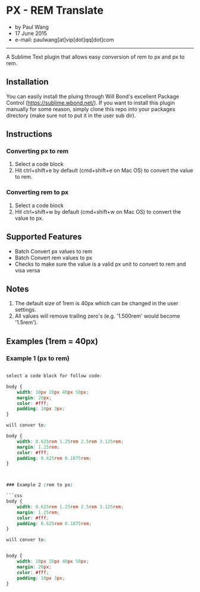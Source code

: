 PX - REM Translate
======
- by Paul Wang
- 17 June 2015
- e-mail:		paulwang[at]vip[dot]qq[dot]com

---

A Sublime Text plugin that allows easy conversion of rem to px and px to rem.

## Installation
You can easily install the pluing through Will Bond's excellent Package Control (https://sublime.wbond.net/).
If you want to install this plugin manually for some reason, simply clone this repo into your packages directory (make sure not to put it in the user sub dir).

## Instructions



### Converting px to rem
1. Select a code block
2. Hit ctrl+shift+e by default (cmd+shift+e on Mac OS) to convert the value to rem. 

### Converting rem to px
1. Select a code block
2. Hit ctrl+shift+w by default (cmd+shift+w on Mac OS) to convert the value to px. 

## Supported Features
- Batch Convert px values to rem
- Batch Convert rem values to px
- Checks to make sure the value is a valid px unit to convert to rem and visa versa

## Notes
1. The default size of 1rem is 40px which can be changed in the user settings.
2. All values will remove trailing zero's (e.g. '1.500rem' would become '1.5rem').

## Examples (1rem = 40px)

### Example 1 (px to rem)
```css

select a code block for follow code:

body {
	width: 10px 20px 40px 50px;
	margin: 20px;
	color: #fff;
	padding: 10px 3px;
}

will conver to:

body {
	width: 0.625rem 1.25rem 2.5rem 3.125rem;
	margin: 1.25rem;
	color: #fff;
	padding: 0.625rem 0.1875rem;
}



### Example 2 (rem to px)

```css
body {
	width: 0.625rem 1.25rem 2.5rem 3.125rem;
	margin: 1.25rem;
	color: #fff;
	padding: 0.625rem 0.1875rem;
}

will conver to:


body {
	width: 10px 20px 40px 50px;
	margin: 20px;
	color: #fff;
	padding: 10px 3px;
}
